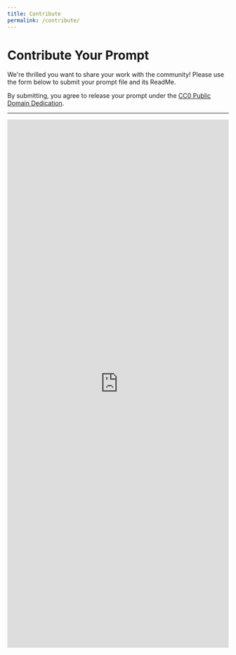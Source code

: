 ```yaml
---
title: Contribute
permalink: /contribute/
---
```


# Contribute Your Prompt

We're thrilled you want to share your work with the community! Please use the form below to submit your prompt file and its ReadMe.

By submitting, you agree to release your prompt under the [CC0 Public Domain Dedication](https://creativecommons.org/publicdomain/zero/1.0/).

---

<iframe src="https://docs.google.com/forms/d/e/1FAIpQLSdc13_XT2Dpu7OZSMDMe0L3gaTNdOkaoJ7lCqMRR5SH1__h6Q/viewform?embedded=true" width="100%" height="1200" frameborder="0" marginheight="0" marginwidth="0">Loading…</iframe>
